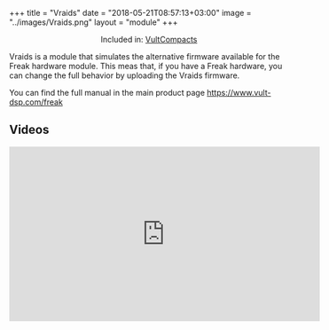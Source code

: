 +++
title = "Vraids"
date = "2018-05-21T08:57:13+03:00"
image = "../images/Vraids.png"
layout = "module"
+++

<center>Included in: <a href="/compacts/" class="btn btn-primary" role="button">VultCompacts</a> </center>

Vraids is a module that simulates the alternative firmware available for the Freak hardware module. This meas that, if you have a Freak hardware, you can change the full behavior by uploading the Vraids firmware.

You can find the full manual in the main product page https://www.vult-dsp.com/freak


## Videos

<iframe width="560" height="315" src="https://www.youtube.com/embed/oH_h6vUO7XM" title="YouTube video player" frameborder="0" allow="accelerometer; autoplay; clipboard-write; encrypted-media; gyroscope; picture-in-picture" allowfullscreen></iframe>
